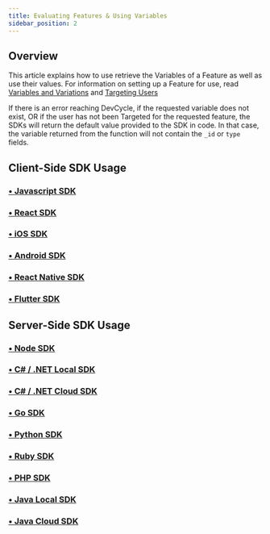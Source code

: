 ```yaml
---
title: Evaluating Features & Using Variables
sidebar_position: 2
---
```


## Overview

This article explains how to use retrieve the Variables of a Feature as well as use their values. For information on setting up a Feature for use, read [Variables and Variations](/home/feature-management/features-and-variables/variables-and-variations) and [Targeting Users](/home/feature-management/features-and-variables/targeting-users)

If there is an error reaching DevCycle, if the requested variable does not exist, OR if the user has not been Targeted for the requested feature, the SDKs will return the default value provided to the SDK in code. In that case, the variable returned from the function will not contain the `_id` or `type` fields.

## Client-Side SDK Usage

### [• Javascript SDK](/sdk/client-side-sdks/javascript/javascript-usage#getting-variable-values)

### [• React SDK](/sdk/client-side-sdks/react/react-usage#getting-a-variable)

### [• iOS SDK](/sdk/client-side-sdks/ios/ios-usage#using-variable-values)

### [• Android SDK](/sdk/client-side-sdks/android/android-usage#using-variable-values)

### [• React Native SDK](/sdk/client-side-sdks/react-native/react-native-usage#getting-a-variable)

### [• Flutter SDK](/sdk/client-side-sdks/flutter/flutter-usage#using-variable-values)

## Server-Side SDK Usage

### [• Node SDK](/sdk/server-side-sdks/node#get-and-use-variable-by-key) 

### [• C# / .NET Local SDK](/sdk/server-side-sdks/dotnet-local/dotnet-local-usage#get-and-use-variable-by-key) 

### [• C# / .NET Cloud SDK](/sdk/server-side-sdks/dotnet-cloud/dotnet-cloud-usage#get-and-use-variable-by-key)

### [• Go SDK](/sdk/server-side-sdks/go/go-usage#get-and-use-variable-by-key)

### [• Python SDK](/sdk/server-side-sdks/python/python-usage#get-and-use-variable-by-key)

### [• Ruby SDK](/sdk/server-side-sdks/ruby/ruby-usage#get-and-use-variable-by-key)

### [• PHP SDK](/sdk/server-side-sdks/php/php-usage#get-and-use-variable-by-key)

### [• Java Local SDK](/sdk/server-side-sdks/java-local/java-local-usage#get-and-use-variable-by-key)

### [• Java Cloud SDK](/sdk/server-side-sdks/java-cloud/java-cloud-usage#get-and-use-variable-by-key)